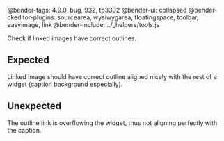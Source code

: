 @bender-tags: 4.9.0, bug, 932, tp3302
@bender-ui: collapsed
@bender-ckeditor-plugins: sourcearea, wysiwygarea, floatingspace, toolbar, easyimage, link
@bender-include: ../_helpers/tools.js

Check if linked images have correct outlines.

## Expected

Linked image should have correct outline aligned nicely with the rest of a widget (caption background especially).

## Unexpected

The outline link is overflowing the widget, thus not aligning perfectly with the caption.
